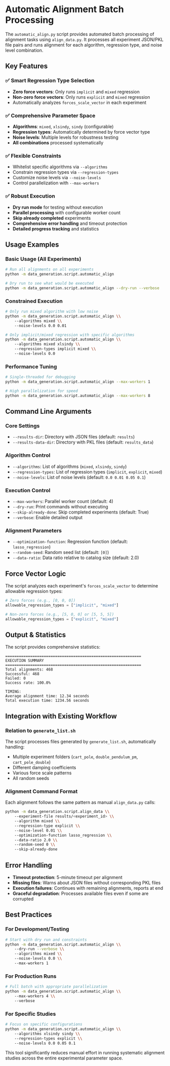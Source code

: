 # Automatic Alignment Batch Processing

The `automatic_align.py` script provides automated batch processing of alignment tasks using `align_data.py`. It processes all experiment JSON/PKL file pairs and runs alignment for each algorithm, regression type, and noise level combination.

## Key Features

### ✅ **Smart Regression Type Selection**
- **Zero force vectors**: Only runs `implicit` and `mixed` regression
- **Non-zero force vectors**: Only runs `explicit` and `mixed` regression
- Automatically analyzes `forces_scale_vector` in each experiment

### ✅ **Comprehensive Parameter Space**
- **Algorithms**: `mixed`, `xlsindy`, `sindy` (configurable)
- **Regression types**: Automatically determined by force vector type
- **Noise levels**: Multiple levels for robustness testing
- **All combinations** processed systematically

### ✅ **Flexible Constraints**
- Whitelist specific algorithms via `--algorithms`
- Constrain regression types via `--regression-types`
- Customize noise levels via `--noise-levels`
- Control parallelization with `--max-workers`

### ✅ **Robust Execution**
- **Dry run mode** for testing without execution
- **Parallel processing** with configurable worker count
- **Skip already completed** experiments
- **Comprehensive error handling** and timeout protection
- **Detailed progress tracking** and statistics

## Usage Examples

### Basic Usage (All Experiments)
```bash
# Run all alignments on all experiments
python -m data_generation.script.automatic_align

# Dry run to see what would be executed
python -m data_generation.script.automatic_align --dry-run --verbose
```

### Constrained Execution
```bash
# Only run mixed algorithm with low noise
python -m data_generation.script.automatic_align \\
    --algorithms mixed \\
    --noise-levels 0.0 0.01

# Only implicit/mixed regression with specific algorithms
python -m data_generation.script.automatic_align \\
    --algorithms mixed xlsindy \\
    --regression-types implicit mixed \\
    --noise-levels 0.0
```

### Performance Tuning
```bash
# Single-threaded for debugging
python -m data_generation.script.automatic_align --max-workers 1

# High parallelization for speed
python -m data_generation.script.automatic_align --max-workers 8
```

## Command Line Arguments

### Core Settings
- `--results-dir`: Directory with JSON files (default: `results`)
- `--results-data-dir`: Directory with PKL files (default: `results_data`)

### Algorithm Control
- `--algorithms`: List of algorithms (`mixed`, `xlsindy`, `sindy`)
- `--regression-types`: List of regression types (`implicit`, `explicit`, `mixed`)
- `--noise-levels`: List of noise levels (default: `0.0 0.01 0.05 0.1`)

### Execution Control
- `--max-workers`: Parallel worker count (default: 4)
- `--dry-run`: Print commands without executing
- `--skip-already-done`: Skip completed experiments (default: True)
- `--verbose`: Enable detailed output

### Alignment Parameters
- `--optimization-function`: Regression function (default: `lasso_regression`)
- `--random-seed`: Random seed list (default: `[0]`)
- `--data-ratio`: Data ratio relative to catalog size (default: 2.0)

## Force Vector Logic

The script analyzes each experiment's `forces_scale_vector` to determine allowable regression types:

```python
# Zero forces (e.g., [0, 0, 0])
allowable_regression_types = ["implicit", "mixed"]

# Non-zero forces (e.g., [5, 0, 0] or [5, 5, 5])
allowable_regression_types = ["explicit", "mixed"]
```

## Output & Statistics

The script provides comprehensive statistics:

```
============================================================
EXECUTION SUMMARY  
============================================================
Total alignments: 468
Successful: 468
Failed: 0
Success rate: 100.0%

TIMING:
Average alignment time: 12.34 seconds
Total execution time: 1234.56 seconds
```

## Integration with Existing Workflow

### Relation to `generate_list.sh`
The script processes files generated by `generate_list.sh`, automatically handling:
- Multiple experiment folders (`cart_pole`, `double_pendulum_pm`, `cart_pole_double`)
- Different damping coefficients 
- Various force scale patterns
- All random seeds

### Alignment Command Format
Each alignment follows the same pattern as manual `align_data.py` calls:
```bash
python -m data_generation.script.align_data \\
    --experiment-file results/<experiment_id> \\
    --algorithm mixed \\
    --regression-type explicit \\
    --noise-level 0.01 \\
    --optimization-function lasso_regression \\
    --data-ratio 2.0 \\
    --random-seed 0 \\
    --skip-already-done
```

## Error Handling

- **Timeout protection**: 5-minute timeout per alignment
- **Missing files**: Warns about JSON files without corresponding PKL files
- **Execution failures**: Continues with remaining alignments, reports at end
- **Graceful degradation**: Processes available files even if some are corrupted

## Best Practices

### For Development/Testing
```bash
# Start with dry run and constraints
python -m data_generation.script.automatic_align \\
    --dry-run --verbose \\
    --algorithms mixed \\
    --noise-levels 0.0 \\
    --max-workers 1
```

### For Production Runs
```bash
# Full batch with appropriate parallelization
python -m data_generation.script.automatic_align \\
    --max-workers 4 \\
    --verbose
```

### For Specific Studies
```bash
# Focus on specific configurations
python -m data_generation.script.automatic_align \\
    --algorithms xlsindy sindy \\  
    --regression-types explicit \\
    --noise-levels 0.0 0.05 0.1
```

This tool significantly reduces manual effort in running systematic alignment studies across the entire experimental parameter space.